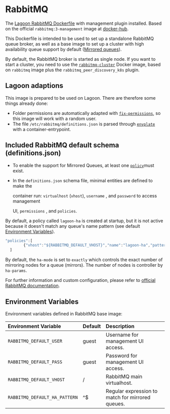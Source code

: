 # RabbitMQ

The [Lagoon RabbitMQ Dockerfile](https://github.com/uselagoon/lagoon-images/blob/main/images/rabbitmq/Dockerfile) with management plugin installed. Based on the official `rabbitmq:3-management` image at [docker-hub](https://hub.docker.com/_/rabbitmq).

This Dockerfile is intended to be used to set up a standalone RabbitMQ queue broker, as well as a base image to set up a cluster with high availability queue support by default \([Mirrored queues](https://www.rabbitmq.com/ha.html)\).

By default, the RabbitMQ broker is started as single node. If you want to start a cluster, you need to use the [`rabbitmq-cluster`](https://github.com/uselagoon/lagoon-images/blob/main/images/rabbitmq-cluster/Dockerfile) Docker image, based on `rabbitmq` image plus the `rabbitmq_peer_discovery_k8s` plugin.

## Lagoon adaptions

This image is prepared to be used on Lagoon. There are therefore some things already done:

* Folder permissions are automatically adapted with [`fix-permissions`](https://github.com/uselagoon/lagoon-images/blob/main/images/commons/fix-permissions), so this image will work with a random user.
* The file `/etc/rabbitmq/definitions.json` is parsed through [`envplate`](https://github.com/kreuzwerker/envplate) with a container-entrypoint.

## Included RabbitMQ default schema \(definitions.json\)

* To enable the support for Mirrored Queues, at least one [`policy`](https://www.rabbitmq.com/parameters.html#policies)must exist.
* In the `definitions.json` schema file, minimal entities are defined to make the

  container run: `virtualhost` \(`vhost`\), `username` , and `password` to access management

  UI, `permissions` , and `policies`.

By default, a policy called `lagoon-ha` is created at startup, but it is not active because it doesn't match any queue's name pattern \(see default [Environment Variables](rabbitmq.md#environment-variables)\).

```javascript title="definitions.json"
"policies":[
        {"vhost":"${RABBITMQ_DEFAULT_VHOST}","name":"lagoon-ha","pattern":"${RABBITMQ_DEFAULT_HA_PATTERN}", "definition":{"ha-mode":"exactly","ha-params":2,"ha-sync-mode":"automatic","ha-sync-batch-size":5}}
  ]
```

By default, the `ha-mode` is set to `exactly` which controls the exact number of mirroring nodes for a queue \(mirrors\). The number of nodes is controller by `ha-params`.

For further information and custom configuration, please refer to [official RabbitMQ documentation](https://www.rabbitmq.com/ha.html).

## Environment Variables

Environment variables defined in RabbitMQ base image:

| Environment Variable | Default | Description |
| :--- | :--- | :--- |
| `RABBITMQ_DEFAULT_USER` | guest | Username for management UI access. |
| `RABBITMQ_DEFAULT_PASS` | guest | Password for management UI access. |
| `RABBITMQ_DEFAULT_VHOST` | / | RabbitMQ main virtualhost. |
| `RABBITMQ_DEFAULT_HA_PATTERN` | ^$ | Regular expression to match for mirrored queues. |
